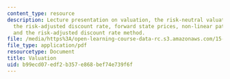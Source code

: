 ```yaml
---
content_type: resource
description: Lecture presentation on valuation, the risk-neutral valuation framework,
  the risk-adjusted discount rate, forward state prices, non-linear pattern of exposure,
  and the risk-adjusted discount rate method.
file: /media/https%3A/open-learning-course-data-rc.s3.amazonaws.com/15-997-practice-of-finance-advanced-corporate-risk-management-spring-2009/b99ecd07edf2b357e868bef74e739f6f_MIT15_997s09_lec03_1.pdf
file_type: application/pdf
resourcetype: Document
title: Valuation
uid: b99ecd07-edf2-b357-e868-bef74e739f6f
---
```

